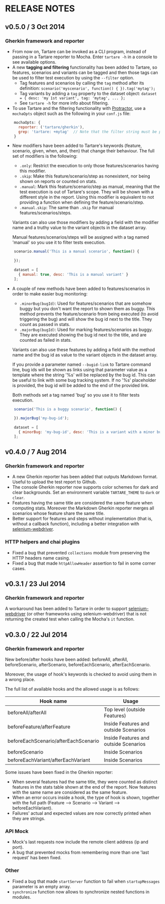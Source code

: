 # RELEASE NOTES

## v0.5.0 / 3 Oct 2014

### Gherkin framework and reporter

* From now on, Tartare can be invoked as a CLI program, instead of passing in a Tartare reporter to Mocha.
  Enter `tartare -h` in a console to see available options.
* A  new **tagging and filtering** functionality has been added to Tartare, so features, scenarios and variants can be tagged
  and then those tags can be used to filter test execution by using the `--filter` option.
    - Tag features and scenarios by calling the `tag` method after its definition: `scenario('myscenario', function() { }).tag('mytag');`
    - Tag variants by adding a `tag` property to the dataset object: `dataset = { desc: 'my 1st variant', tag: 'mytag', ... };`
    - See `tartare -h` for more info about filtering.
* To use Tartare and the filtering functionality with [Protractor](http://angular.github.io/protractor), use a `mochaOpts` object
  such as the following in your `conf.js` file:
  
```javascript
    mochaOpts: { 
      reporter: ('tartare/gherkin'), 
      grep: 'tartare: +mytag'  // Note that the filter string must be prefixed by 'tartare: '
    }
```

* New modifiers have been added to Tartare's keywords (feature, scenario, given, when, and, then) that change their behaviour.
  The full set of modifiers is the following:
    - `.only`: Restrict the execution to only those features/scenarios having this modifier. 
    - `.skip`: Make this feature/scenario/step as nonexistent, nor being shown on reports or counted on stats.
    - `.manual`: Mark this feature/scenario/step as manual, meaning that the test execution is out of Tartare's scope. 
      They will be shown with a different style in the report.
      Using this modifier is equivalent to not providing a function when defining the feature/scenario/step.
    - `.manual.skip`: The same than `.skip` for manual features/scenarios/steps.

    Variants can also use those modifiers by adding a field with the modifier name and a truthy value to the variant objects in the dataset array.

    Manual features/scenarios/steps will be assigned with a tag named 'manual' so you use it to filter tests execution.

```javascript
    scenario.manual('This is a manual scenario', function() {
    
    });
  
    dataset = [
      { manual: true, desc: 'This is a manual variant' } 
    ];
```
     
 * A couple of new methods have been added to features/scenarios in order to make easier bug monitoring:
     - `.minorBug(bugId)`: Used for features/scenarios that are somehow buggy but you don't want the report to shown them as buggy.
        This method prevents the feature/scenario from being executed (to avoid triggering the bug) and will show the bug id next to the title.
        They count as passed in stats.
     - `.majorBug(bugId)`: Used for marking features/scenarios as buggy. They are executed showing the bug id next to the title, and are counted as failed in stats. 
      
   Variants can also use these features by adding a field with the method name and the bug id as value to the variant objects in the dataset array. 
   
   If you provide a parameter named `--bugid-link` to Tartare command line, bug ids will be shown as links using that parameter value 
   as a template where the string '%s' will be replaced by the bug id. This can be useful to link with some bug tracking system. If no
   '%s' placeholder is provided, the bug id will be added to the end of the provided link.
   
   Both methods set a tag named 'bug' so you use it to filter tests execution.
      
```javascript
    scenario('This is a buggy scenario', function() {
    
    }).majorBug('my-bug-id');
  
    dataset = [
      { minorBug: 'my-bug-id', desc: 'This is a variant with a minor bug' } 
    ];
```
      
## v0.4.0 / 7 Aug 2014

### Gherkin framework and reporter

* A new Gherkin reporter has been added that outputs Markdown format. Useful to upload the test report to Github.
* The console Gherkin reporter now supports color schemes for dark and clear backgrounds.
  Set an environment variable `TARTARE_THEME` to `dark` or `clear`.
* Features having the same title are considered the same feature when computing stats.
  Moreover the Markdown Gherkin reporter merges all scenarios whose feature share the same title.
* Better support for features and steps without implementation (that is, without a callback function),
  including a better integration with [selenium-webdriver](https://www.npmjs.org/package/selenium-webdriver).

### HTTP helpers and chai plugins
* Fixed a bug that prevented `collections` module from preserving the HTTP headers name casing.
* Fixed a bug that made `httpAllowHeader` assertion to fail in some corner cases.


## v0.3.1 / 23 Jul 2014

### Gherkin framework and reporter

A workaround has been added to Tartare in order to support [selenium-webdriver](https://www.npmjs.org/package/selenium-webdriver)
(or other frameworks using selenium-webdriver) that is not returning the created test when calling the Mocha's `it` function.


## v0.3.0 / 22 Jul 2014

### Gherkin framework and reporter

New before/after hooks have been added: beforeAll, afterAll, beforeScenario, afterScenario, beforeEachScenario, afterEachScenario.

Moreover, the usage of hook's keywords is checked to avoid using them in a wrong place.

The full list of available hooks and the allowed usage is as follows:

| Hook name                            | Usage                                 |
|--------------------------------------|---------------------------------------|
| beforeAll/afterAll                   | Top level (outside Features)          |
| beforeFeature/afterFeature           | Inside Features and outside Scenarios |
| beforeEachScenario/afterEachScenario | Inside Features and outside Scenarios |
| beforeScenario                       | Inside Scenarios                      |
| beforeEachVariant/afterEachVariant   | Inside Scenarios                      |


Some issues have been fixed in the Gherkin reporter:

* When several features had the same title, they were counted as distinct features in the stats table shown at the end of the report. Now features with the same name are considered as the same feature.
* When an error occurs inside a hook, the type of hook is shown, together with the full path (Feature --> Scenario --> Variant --> beforeEachVariant).
* Failures' actual and expected values are now correctly printed when they are strings.


### API Mock

* Mock's last requests now include the remote client address (ip and port).
* A bug that prevented mocks from remembering more than one 'last request' has been fixed.


### Other

* Fixed a bug that made `startServer` function to fail when `startupMessages` parameter is an empty array.
* `synchronize` function now allows to synchronize nested functions in modules.
